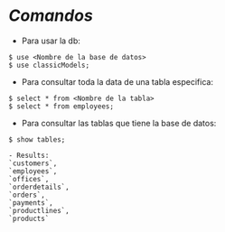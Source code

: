# _Comandos_

- Para usar la db:

```shell
$ use <Nombre de la base de datos>
$ use classicModels;
```

- Para consultar toda la data de una tabla especifica:

```shell
$ select * from <Nombre de la tabla>
$ select * from employees;
```

- Para consultar las tablas que tiene la base de datos:

```shell
$ show tables;

- Results:
`customers`,
`employees`,
`offices`,
`orderdetails`,
`orders`,
`payments`,
`productlines`,
`products`
```
